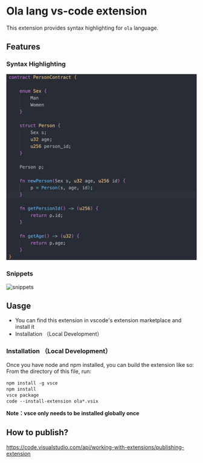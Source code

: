 # Ola lang vs-code extension

This extension provides syntax highlighting for `ola` language.

## Features

### Syntax Highlighting


![syntax](https://github.com/Sin7Y/vscode-ola/blob/main/syntaxes/syntax-highlighting.png?raw=true)

### Snippets


![snippets](https://github.com/Sin7Y/vscode-ola/blob/main/snippets/snippets.gif?raw=true)

## Uasge

 - You can find this extension in vscode's extension marketplace and install it
 - Installation （Local Development）

### Installation （Local Development）
Once you have node and npm installed, you can build the extension like so:
From the directory of this file, run:
```
npm install -g vsce
npm install
vsce package
code --install-extension ola*.vsix
```
**Note：vsce only needs to be installed globally once**
## How to publish?

https://code.visualstudio.com/api/working-with-extensions/publishing-extension